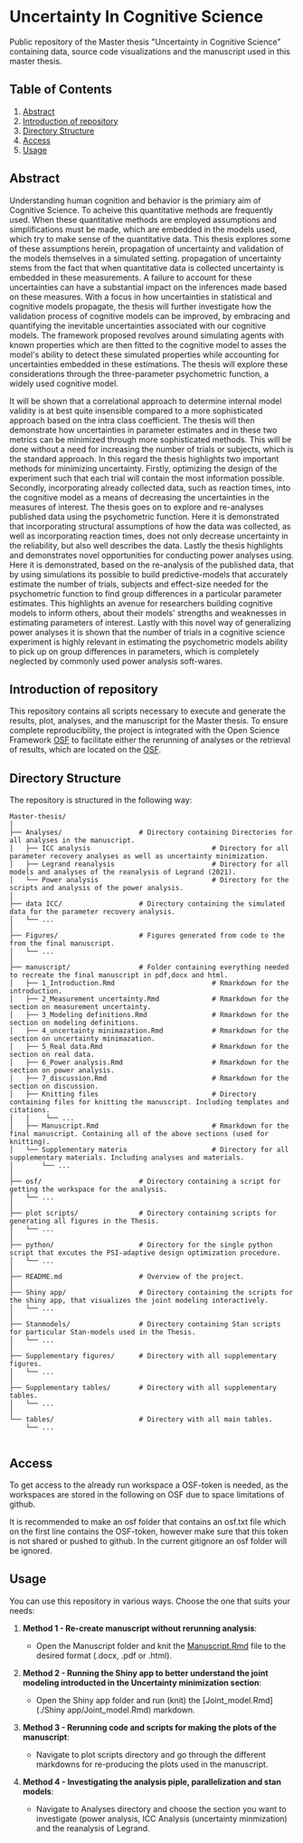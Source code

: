 # Uncertainty In Cognitive Science
Public repository of the Master thesis "Uncertainty in Cognitive Science" containing data, source code visualizations and the manuscript used in this master thesis.

## Table of Contents
1. [Abstract](#abstract)
2. [Introduction of repository](#introduction)
3. [Directory Structure](#directory-structure)
4. [Access](#access)
5. [Usage](#usage)

## Abstract

Understanding human cognition and behavior is the primiary aim of Cognitive Science. To acheive this quantitative methods are frequently used. When these quantitative methods are employed assumptions and simplifications must be made, which are embedded in the models used, which try to make sense of the quantitative data. This thesis explores some of these assumptions herein, propagation of uncertainty and validation of the models themselves in a simulated setting.  propagation of uncertainty stems from the fact that when quantitative data is collected uncertainty is embedded in these measurements. A failure to account for these uncertainties can have a substantial impact on the inferences made based on these measures. With a focus in how uncertainties in statistical and cognitive models propagate, the thesis will further investigate how the validation process of cognitive models can be improved, by embracing and quantifying the inevitable uncertainties associated with our cognitive models. The framework proposed revolves around simulating agents with known properties which are then fitted to the cognitive model to asses the model's ability to detect these simulated properties while accounting for uncertainties embedded in these estimations. The thesis will explore these considerations through the three-parameter psychometric function, a widely used cognitive model.

It will be shown that a correlational approach to determine internal model validity is at best quite insensible compared to a more sophisticated approach based on the intra class coefficient. The thesis will then demonstrate how uncertainties in parameter estimates and in these two metrics can be minimized through more sophisticated methods. This will be done without a need for increasing the number of trials or subjects, which is the standard approach. In this regard the thesis highlights two important methods for minimizing uncertainty. Firstly, optimizing the design of the experiment such that each trial will contain the most information possible. Secondly, incorporating already collected data, such as reaction times, into the cognitive model as a means of decreasing the uncertainties in the measures of interest. The thesis goes on to explore and re-analyses published data using the psychometric function. Here it is demonstrated that incorporating structural assumptions of how the data was collected, as well as incorporating reaction times, does not only decrease uncertainty in the reliability, but also well describes the data. Lastly the thesis highlights and demonstrates novel opportunities for conducting power analyses using. Here it is demonstrated, based on the re-analysis of the published data, that by using simulations its possible to build predictive-models that accurately estimate the number of trials, subjects and effect-size needed for the psychometric function to find group differences in a particular parameter estimates. This highlights an avenue for researchers building cognitive models to inform others, about their models' strengths and weaknesses in estimating parameters of interest. Lastly with this novel way of generalizing power analyses it is shown that the number of trials in a cognitive science experiment is highly relevant in estimating the psychometric models ability to pick up on group differences in parameters, which is completely neglected by commonly used power analysis soft-wares.

## Introduction of repository


This repository contains all scripts necessary to execute and generate the results, plot, analyses, and the manuscript for the Master thesis. To ensure complete reproducibility, the project is integrated with the Open Science Framework [OSF](https://osf.io/uebmj/) to facilitate either the rerunning of analyses or the retrieval of results, which are located on the [OSF](https://osf.io/uebmj/). 

## Directory Structure

The repository is structured in the following way:

```         
Master-thesis/
│
├── Analyses/                   # Directory containing Directories for all analyses in the manuscript.
│   ├── ICC analysis                              # Directory for all parameter recovery analyses as well as uncertainty minimization.
│   ├── Legrand reanalysis                        # Directory for all models and analyses of the reanalysis of Legrand (2021).
│   └── Power analysis                            # Directory for the scripts and analysis of the power analysis.
│
├── data ICC/                   # Directory containing the simulated data for the parameter recovery analysis.
│   └── ... 
│
├── Figures/                    # Figures generated from code to the from the final manuscript.
│   └── ... 
│
├── manuscript/                 # Folder containing everything needed to recreate the final manuscript in pdf,docx and html.
│   ├── 1_Introduction.Rmd                        # Rmarkdown for the introduction.
│   ├── 2_Measurement uncertainty.Rmd             # Rmarkdown for the section on measurement uncertainty.
│   ├── 3_Modeling definitions.Rmd                # Rmarkdown for the section on modeling definitions.
│   ├── 4_uncertainty minimazation.Rmd            # Rmarkdown for the section on uncertainty minimazation.
│   ├── 5_Real data.Rmd                           # Rmarkdown for the section on real data.
│   ├── 6_Power analysis.Rmd                      # Rmarkdown for the section on power analysis.
│   ├── 7_discussion.Rmd                          # Rmarkdown for the section on discussion.
│   ├── Knitting files                            # Directory containing files for knitting the manuscript. Including templates and citations.
│   │    └── ... 
│   ├── Manuscript.Rmd                            # Rmarkdown for the final manuscript. Containing all of the above sections (used for knitting).
│   └── Supplementary materia                     # Directory for all supplementary materials. Including analyses and materials.
│       └── ... 
│
├── osf/                        # Directory containing a script for getting the workspace for the analysis.
│   └── ... 
│
├── plot scripts/               # Directory containing scripts for generating all figures in the Thesis.
│   └── ... 
│
├── python/                     # Directory for the single python script that excutes the PSI-adaptive design optimization procedure.
│   └── ... 
│
├── README.md                   # Overview of the project.
│
├── Shiny app/                  # Directory containing the scripts for the shiny app, that visualizes the joint modeling interactively.
│   └── ... 
│
├── Stanmodels/                 # Directory containing Stan scripts for particular Stan-models used in the Thesis.
│   └── ... 
│
├── Supplementary figures/      # Directory with all supplementary figures.
│   └── ... 
│
├── Supplementary tables/       # Directory with all supplementary tables.
│   └── ... 
│
└── tables/                     # Directory with all main tables.
    └── ... 


```

## Access

To get access to the already run workspace a OSF-token is needed, as the workspaces are stored in the following on OSF due to space limitations of github. 

It is recommended to make an osf folder that contains an osf.txt file which on the first line contains the OSF-token, however make sure that this token is not shared or pushed to github. In the current gitignore an osf folder will be ignored.

## Usage

You can use this repository in various ways. Choose the one that suits your needs: 

1. **Method 1 - Re-create manuscript without rerunning analysis**:
   -  Open the Manuscript folder and knit the [Manuscript.Rmd](./manuscripts/Manuscript.Rmd) file to the desired format (.docx, .pdf or .html). 

2. **Method 2 - Running the Shiny app to better understand the joint modeling introducted in the Uncertainty minimization section**:
   - Open the Shiny app folder and run (knit) the [Joint_model.Rmd](./Shiny app/Joint_model.Rmd) markdown.

3. **Method 3 - Rerunning code and scripts for making the plots of the manuscript**:
   - Navigate to plot scripts directory and go through the different markdowns for re-producing the plots used in the manuscript.
   
4. **Method 4 - Investigating the analysis piple, parallelization and stan models**:
   - Navigate to Analyses directory and choose the section you want to investigate (power analysis, ICC Analysis (uncertainty minmization) and the reanalysis of Legrand.
